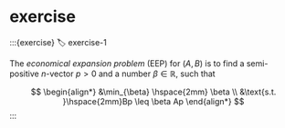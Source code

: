 # exercise 



:::{exercise}
:label: exercise-1

The *economical expansion problem* (EEP) for
$(A,B)$ is to find a semi-positive $n$-vector $p>0$
and a number $\beta\in\mathbb{R}$, such that

$$
\begin{align*}
&\min_{\beta} \hspace{2mm} \beta \\
&\text{s.t. }\hspace{2mm}Bp \leq \beta Ap
\end{align*}
$$
:::